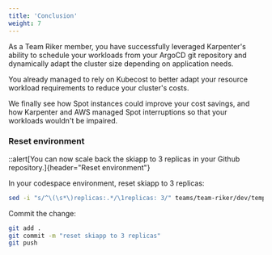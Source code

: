 ```yaml
---
title: 'Conclusion'
weight: 7
---
```


As a Team Riker member, you have successfully leveraged Karpenter's ability to schedule your workloads from your ArgoCD git repository and dynamically adapt the cluster size depending on application needs.

You already managed to rely on Kubecost to better adapt your resource workload requirements to reduce your cluster's costs.

We finally see how Spot instances could improve your cost savings, and how Karpenter and AWS managed Spot interruptions so that your workloads wouldn't be impaired.

### Reset environment

::alert[You can now scale back the skiapp to 3 replicas in your Github repository.]{header="Reset environment"}

In your codespace environment, reset skiapp to 3 replicas:

```bash
sed -i "s/^\(\s*\)replicas:.*/\1replicas: 3/" teams/team-riker/dev/templates/alb-skiapp/deployment.yaml
```

Commit the change:
```bash
git add .
git commit -m "reset skiapp to 3 replicas"
git push
```